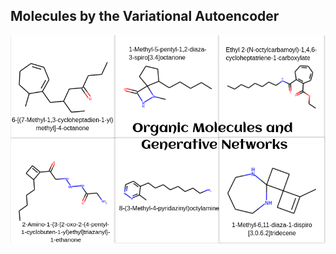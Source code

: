 ## Molecules by the Variational Autoencoder

![collage](https://github.com/xinformatics/DeepLearningLifeSciences/blob/master/Chapter09/collage.png)
